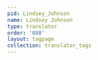```yaml
---
pid: Lindsey_Johnson
name: Lindsey Johnson
type: translator
order: '088'
layout: tagpage
collection: translator_tags
---
```


